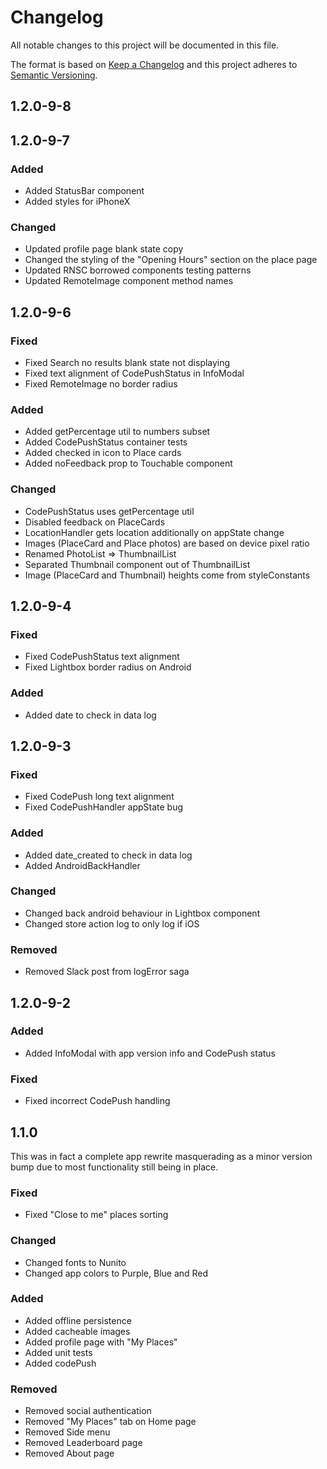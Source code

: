 # Changelog

All notable changes to this project will be documented in this file.

The format is based on [Keep a Changelog](http://keepachangelog.com/en/1.0.0/)
and this project adheres to [Semantic Versioning](http://semver.org/spec/v2.0.0.html).

## 1.2.0-9-8

## 1.2.0-9-7

### Added

- Added StatusBar component
- Added styles for iPhoneX

### Changed

- Updated profile page blank state copy
- Changed the styling of the "Opening Hours" section on the place page
- Updated RNSC borrowed components testing patterns
- Updated RemoteImage component method names

## 1.2.0-9-6

### Fixed

- Fixed Search no results blank state not displaying
- Fixed text alignment of CodePushStatus in InfoModal
- Fixed RemoteImage no border radius

### Added

- Added getPercentage util to numbers subset
- Added CodePushStatus container tests
- Added checked in icon to Place cards
- Added noFeedback prop to Touchable component

### Changed

- CodePushStatus uses getPercentage util
- Disabled feedback on PlaceCards
- LocationHandler gets location additionally on appState change
- Images (PlaceCard and Place photos) are based on device pixel ratio
- Renamed PhotoList => ThumbnailList
- Separated Thumbnail component out of ThumbnailList
- Image (PlaceCard and Thumbnail) heights come from styleConstants

## 1.2.0-9-4

### Fixed

- Fixed CodePushStatus text alignment
- Fixed Lightbox border radius on Android

### Added

- Added date to check in data log

## 1.2.0-9-3

### Fixed

- Fixed CodePush long text alignment
- Fixed CodePushHandler appState bug

### Added

- Added date_created to check in data log
- Added AndroidBackHandler

### Changed

- Changed back android behaviour in Lightbox component
- Changed store action log to only log if iOS

### Removed

- Removed Slack post from logError saga

## 1.2.0-9-2

### Added

- Added InfoModal with app version info and CodePush status

### Fixed

- Fixed incorrect CodePush handling

## 1.1.0

This was in fact a complete app rewrite masquerading as a minor version bump due to most functionality still being in place.

### Fixed

- Fixed "Close to me" places sorting

### Changed

- Changed fonts to Nunito
- Changed app colors to Purple, Blue and Red

### Added

- Added offline persistence
- Added cacheable images
- Added profile page with "My Places"
- Added unit tests
- Added codePush

### Removed

- Removed social authentication
- Removed "My Places" tab on Home page
- Removed Side menu
- Removed Leaderboard page
- Removed About page
